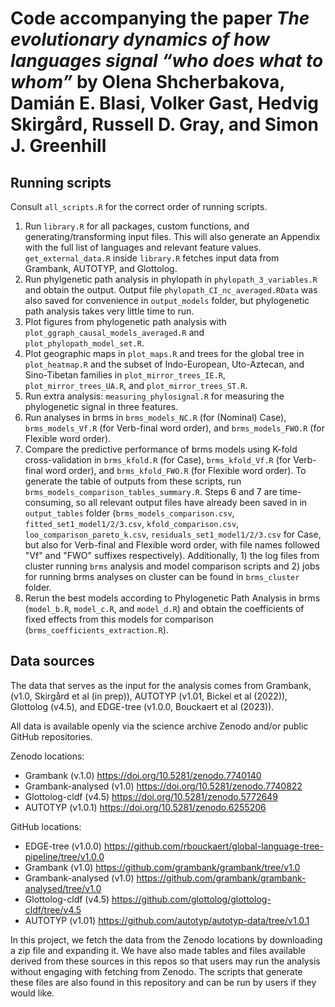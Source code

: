 # Code accompanying the paper *The evolutionary dynamics of how languages signal “who does what to whom”* by Olena Shcherbakova, Damián E. Blasi, Volker Gast, Hedvig Skirgård, Russell D. Gray, and Simon J. Greenhill


## Running scripts 

Consult ```all_scripts.R``` for the correct order of running scripts. 

1. Run ```library.R``` for all packages, custom functions, and generating/transforming input files. This will also generate an Appendix with the full list of languages and relevant feature values. `get_external_data.R` inside ```library.R``` fetches input data from Grambank, AUTOTYP, and Glottolog.
2. Run phylgenetic path analysis in phylopath in ```phylopath_3_variables.R``` and obtain the output. Output file ```phylopath_CI_nc_averaged.RData``` was also saved for convenience in ```output_models``` folder, but phylogenetic path analysis takes very little time to run.
3. Plot figures from phylogenetic path analysis with ```plot_ggraph_causal_models_averaged.R``` and ```plot_phylopath_model_set.R```.
4. Plot geographic maps in ```plot_maps.R``` and trees for the global tree in ```plot_heatmap.R``` and the subset of Indo-European, Uto-Aztecan, and Sino-Tibetan families in ```plot_mirror_trees_IE.R```, ```plot_mirror_trees_UA.R```, and ```plot_mirror_trees_ST.R```.
5. Run extra analysis: ```measuring_phylosignal.R``` for measuring the phylogenetic signal in three features. 
6. Run analyses in brms in ```brms_models_NC.R``` (for (Nominal) Case), ```brms_models_Vf.R``` (for Verb-final word order), and ```brms_models_FWO.R``` (for Flexible word order). 
7. Compare the predictive performance of brms models using K-fold cross-validation in ```brms_kfold.R``` (for Case), ```brms_kfold_Vf.R``` (for Verb-final word order), and ```brms_kfold_FWO.R``` (for Flexible word order). To generate the table of outputs from these scripts, run ```brms_models_comparison_tables_summary.R```.
Steps 6 and 7 are time-consuming, so all relevant output files have already been saved in in ```output_tables``` folder (```brms_models_comparison.csv```, ```fitted_set1_model1/2/3.csv```, ```kfold_comparison.csv```, ```loo_comparison_pareto_k.csv```, ```residuals_set1_model1/2/3.csv``` for Case, but also for Verb-final and Flexible word order, with file names followed "Vf" and "FWO" suffixes respectively). Additionally, 1) the log files from cluster running ```brms``` analysis and model comparison scripts and 2) jobs for running brms analyses on cluster can be found in ```brms_cluster``` folder.
8. Rerun the best models according to Phylogenetic Path Analysis in brms (```model_b.R```, ```model_c.R```, and ```model_d.R```) and obtain the coefficients of fixed effects from this models for comparison (```brms_coefficients_extraction.R```).

## Data sources

The data that serves as the input for the analysis comes from Grambank, (v1.0, Skirgård et al (in prep)), AUTOTYP (v1.01, Bickel et al (2022)), Glottolog (v4.5), and EDGE-tree (v1.0.0, Bouckaert et al (2023)).

All data is available openly via the science archive Zenodo and/or public GitHub repositories. 

Zenodo locations:

*   Grambank (v.1.0) <https://doi.org/10.5281/zenodo.7740140>
*   Grambank-analysed (v1.0) <https://doi.org/10.5281/zenodo.7740822>
*   Glottolog-cldf (v4.5) <https://doi.org/10.5281/zenodo.5772649>
*   AUTOTYP (v1.0.1) <https://doi.org/10.5281/zenodo.6255206>

GitHub locations:

* EDGE-tree (v1.0.0) <https://github.com/rbouckaert/global-language-tree-pipeline/tree/v1.0.0>
* Grambank (v1.0) <https://github.com/grambank/grambank/tree/v1.0>
* Grambank-analysed (v1.0) <https://github.com/grambank/grambank-analysed/tree/v1.0>
* Glottolog-cldf (v4.5) <https://github.com/glottolog/glottolog-cldf/tree/v4.5>
* AUTOTYP (v1.01) <https://github.com/autotyp/autotyp-data/tree/v1.0.1>

In this project, we fetch the data from the Zenodo locations by downloading a zip file and expanding it. We have also made tables and files available derived from these sources in this repos so that users may run the analysis without engaging with fetching from Zenodo. The scripts that generate these files are also found in this repository and can be run by users if they would like.
